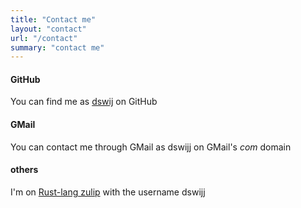 ```yaml
---
title: "Contact me"
layout: "contact"
url: "/contact"
summary: "contact me"
---
```


#### GitHub
You can find me as [dswij](https://github.com/dswij) on GitHub

#### GMail
You can contact me through GMail as dswijj on GMail's _com_ domain

#### others
I'm on [Rust-lang zulip](https://rust-lang.zulipchat.com/) with the username dswijj
